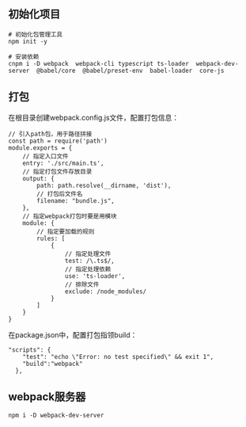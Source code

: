 <!--
 * @Author: Topskys
 * @Date: 2022-10-09 15:07:43
 * @LastEditTime: 2022-10-09 19:38:11
-->

## 初始化项目
```
# 初始化包管理工具
npm init -y

# 安装依赖
cnpm i -D webpack  webpack-cli typescript ts-loader  webpack-dev-server  @babel/core  @babel/preset-env  babel-loader  core-js
```

## 打包
在根目录创建webpack.config.js文件，配置打包信息：
```
// 引入path包，用于路径拼接
const path = require('path')
module.exports = {
    // 指定入口文件
    entry: './src/main.ts',
    // 指定打包文件存放目录
    output: {
        path: path.resolve(__dirname, 'dist'),
        // 打包后文件名
        filename: "bundle.js",
    },
    // 指定webpack打包时要是用模块
    module: {
        // 指定要加载的规则
        rules: [
            {
                // 指定处理文件
                test: /\.ts$/,
                // 指定处理依赖
                use: 'ts-loader',
                // 排除文件
                exclude: /node_modules/
            }
        ]
    }
}
```
在package.json中，配置打包指领build：
```
"scripts": {
    "test": "echo \"Error: no test specified\" && exit 1",
    "build":"webpack"
  },
  ```
## webpack服务器
```
npm i -D webpack-dev-server
```